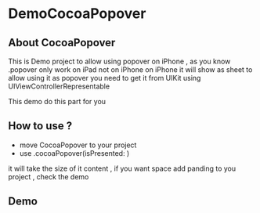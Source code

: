 # DemoCocoaPopover

## About CocoaPopover

This is Demo project to allow using popover on iPhone , as you know .popover only work on iPad not on iPhone on iPhone it will show as sheet 
to allow using it as popover you need to get it from UIKit using UIViewControllerRepresentable

This demo do this part for you

## How to use ?
- move CocoaPopover to your project
- use .cocoaPopover(isPresented: )

it will take the size of it content , if you want space add panding to you project , check the demo

## Demo

